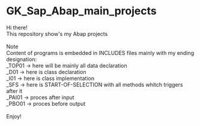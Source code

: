 # GK_Sap_Abap_main_projects

Hi there! <br>
This repository show's my Abap projects <br><br>
Note<br>
Content of programs  is embedded in INCLUDES files mainly with my ending designation:<br>
_TOP01 -> here will be mainly all data declaration <br>
_D01 -> here is class declaration <br>
_I01 -> here is class implementation <br>
_SFS -> here is START-OF-SELECTION with all methods whitch triggers after it <br>
_PAI01 -> proces after input <br>
_PBO01 -> proces before output <br>
<br>
Enjoy!
